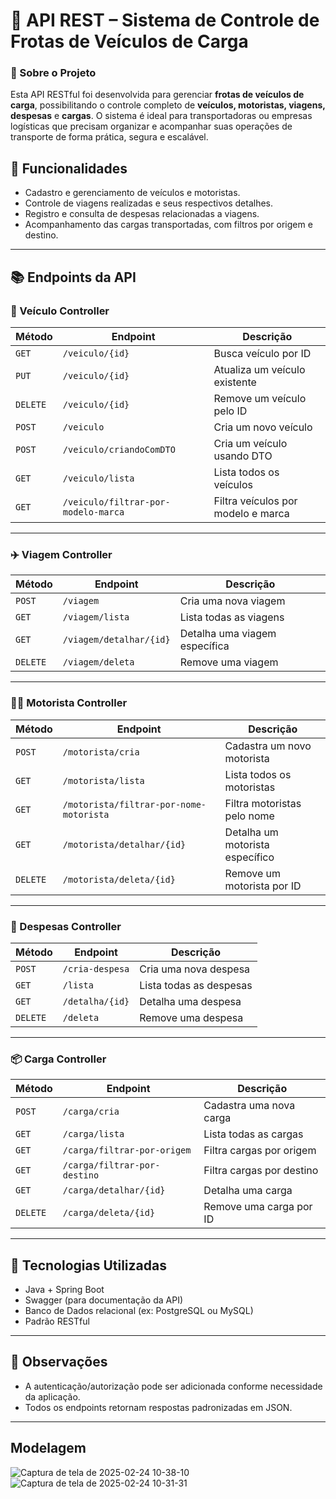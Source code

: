 # 🚛 API REST – Sistema de Controle de Frotas de Veículos de Carga

### 📘 Sobre o Projeto

Esta API RESTful foi desenvolvida para gerenciar **frotas de veículos de carga**, possibilitando o controle completo de **veículos, motoristas, viagens, despesas** e **cargas**. O sistema é ideal para transportadoras ou empresas logísticas que precisam organizar e acompanhar suas operações de transporte de forma prática, segura e escalável.

## 🔧 Funcionalidades

- Cadastro e gerenciamento de veículos e motoristas.
- Controle de viagens realizadas e seus respectivos detalhes.
- Registro e consulta de despesas relacionadas a viagens.
- Acompanhamento das cargas transportadas, com filtros por origem e destino.

---

## 📚 Endpoints da API

### 🚗 Veículo Controller

| Método | Endpoint | Descrição |
|--------|----------|------------|
| `GET` | `/veiculo/{id}` | Busca veículo por ID |
| `PUT` | `/veiculo/{id}` | Atualiza um veículo existente |
| `DELETE` | `/veiculo/{id}` | Remove um veículo pelo ID |
| `POST` | `/veiculo` | Cria um novo veículo |
| `POST` | `/veiculo/criandoComDTO` | Cria um veículo usando DTO |
| `GET` | `/veiculo/lista` | Lista todos os veículos |
| `GET` | `/veiculo/filtrar-por-modelo-marca` | Filtra veículos por modelo e marca |

---

### ✈️ Viagem Controller

| Método | Endpoint | Descrição |
|--------|----------|------------|
| `POST` | `/viagem` | Cria uma nova viagem |
| `GET` | `/viagem/lista` | Lista todas as viagens |
| `GET` | `/viagem/detalhar/{id}` | Detalha uma viagem específica |
| `DELETE` | `/viagem/deleta` | Remove uma viagem |

---

### 👨‍✈️ Motorista Controller

| Método | Endpoint | Descrição |
|--------|----------|------------|
| `POST` | `/motorista/cria` | Cadastra um novo motorista |
| `GET` | `/motorista/lista` | Lista todos os motoristas |
| `GET` | `/motorista/filtrar-por-nome-motorista` | Filtra motoristas pelo nome |
| `GET` | `/motorista/detalhar/{id}` | Detalha um motorista específico |
| `DELETE` | `/motorista/deleta/{id}` | Remove um motorista por ID |

---

### 💸 Despesas Controller

| Método | Endpoint | Descrição |
|--------|----------|------------|
| `POST` | `/cria-despesa` | Cria uma nova despesa |
| `GET` | `/lista` | Lista todas as despesas |
| `GET` | `/detalha/{id}` | Detalha uma despesa |
| `DELETE` | `/deleta` | Remove uma despesa |

---

### 📦 Carga Controller

| Método | Endpoint | Descrição |
|--------|----------|------------|
| `POST` | `/carga/cria` | Cadastra uma nova carga |
| `GET` | `/carga/lista` | Lista todas as cargas |
| `GET` | `/carga/filtrar-por-origem` | Filtra cargas por origem |
| `GET` | `/carga/filtrar-por-destino` | Filtra cargas por destino |
| `GET` | `/carga/detalhar/{id}` | Detalha uma carga |
| `DELETE` | `/carga/deleta/{id}` | Remove uma carga por ID |

---

## 🚀 Tecnologias Utilizadas

- Java + Spring Boot
- Swagger (para documentação da API)
- Banco de Dados relacional (ex: PostgreSQL ou MySQL)
- Padrão RESTful

---

## 📌 Observações

- A autenticação/autorização pode ser adicionada conforme necessidade da aplicação.
- Todos os endpoints retornam respostas padronizadas em JSON.

---


## Modelagem

![Captura de tela de 2025-02-24 10-38-10](https://github.com/user-attachments/assets/fae88076-d0f7-405a-86db-4cd35a728099)
![Captura de tela de 2025-02-24 10-31-31](https://github.com/user-attachments/assets/37dcb84e-2fe7-40ad-abf2-041b1627bc97)
